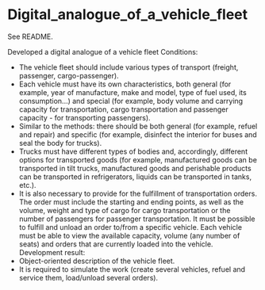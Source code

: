 # Digital_analogue_of_a_vehicle_fleet
See README.

Developed a digital analogue of a vehicle fleet
Conditions:
- The vehicle fleet should include various types of transport (freight, passenger, cargo-passenger).
- Each vehicle must have its own characteristics, both general (for example, year of manufacture, make and model, type of fuel used, its consumption...) and special (for example, body volume and carrying capacity for transportation, cargo transportation and passenger capacity - for transporting passengers).
- Similar to the methods: there should be both general (for example, refuel and repair) and specific (for example, disinfect the interior for buses and seal the body for trucks).
- Trucks must have different types of bodies and, accordingly, different options for transported goods (for example, manufactured goods can be transported in tilt trucks, manufactured goods and perishable products can be transported in refrigerators, liquids can be transported in tanks, etc.).
- It is also necessary to provide for the fulfillment of transportation orders. The order must include the starting and ending points, as well as the volume, weight and type of cargo for cargo transportation or the number of passengers for passenger transportation. It must be possible to fulfill and unload an order to/from a specific vehicle. Each vehicle must be able to view the available capacity, volume (any number of seats) and orders that are currently loaded into the vehicle.
Development result:
- Object-oriented description of the vehicle fleet.
- It is required to simulate the work (create several vehicles, refuel and service them, load/unload several orders).
